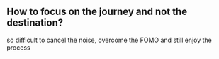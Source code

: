 
## How to focus on the journey and not the destination?

so difficult to cancel the noise, overcome the FOMO and still enjoy the process